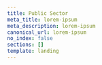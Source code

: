 ```yaml
---
title: Public Sector
meta_title: lorem-ipsum
meta_description: lorem-ipsum
canonical_url: lorem-ipsum
no_index: false
sections: []
template: landing
---
```

